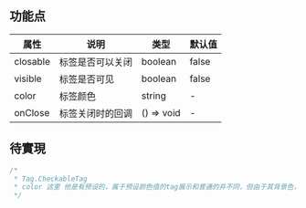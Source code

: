 ## 功能点

属性 | 说明 | 类型 | 默认值 
-|-|-|-
closable | 标签是否可以关闭 | boolean | false |
visible | 标签是否可见 | boolean | false |
color | 标签颜色 | string | - |
onClose | 标签关闭时的回调 | () => void | - |

## 待實現
```jsx
/*
 * Tag.CheckableTag
 * color 这里 他是有预设的，属于预设颜色值的tag展示和普通的并不同，但由于其背景色，边框色涉及到antd的色板生成，也就没进行处理
 */
```
